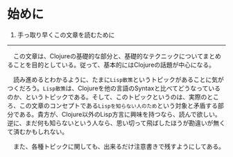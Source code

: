始めに
======

1. 手っ取り早くこの文章を読むために
----------------------------------

　この文章は、Clojureの基礎的な部分と、基礎的なテクニックについてまとめることを目的としている。従って、基本的にはClojureの話題が中心になる。

　読み進めるとわかるように、たまに`Lisp散策`というトピックがあることに気がつくだろう。`Lisp散策`は、Clojureを他の言語のSyntaxと比べてどうなっているのか、というトピックである。そして、このトピックというのは、実際のところ、この文章のコンセプトである`Lispを知らない人のため`という対象と矛盾する部分である。貴方が、Clojure以外のLisp方言に興味を持つなら、読んで欲しい。逆に、まだ何も知らないという人なら、思い切って飛ばしたほうが勘違いが無くて済むかもしれない。

　また、各種トピックに関しても、出来るだけ注意書きで残すようにしてある。
